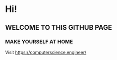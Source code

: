 # Hi!
## WELCOME TO THIS GITHUB PAGE
### MAKE YOURSELF AT HOME


Visit https://computerscience.engineer/ 
